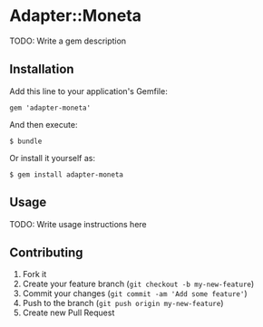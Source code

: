 # Adapter::Moneta

TODO: Write a gem description

## Installation

Add this line to your application's Gemfile:

    gem 'adapter-moneta'

And then execute:

    $ bundle

Or install it yourself as:

    $ gem install adapter-moneta

## Usage

TODO: Write usage instructions here

## Contributing

1. Fork it
2. Create your feature branch (`git checkout -b my-new-feature`)
3. Commit your changes (`git commit -am 'Add some feature'`)
4. Push to the branch (`git push origin my-new-feature`)
5. Create new Pull Request
